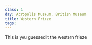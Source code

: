 ```yaml
---
class: 1
day: Acropolis Museum, British Museum
title: Western Frieze
tags: 
---
```


This is you guessed it the western frieze
